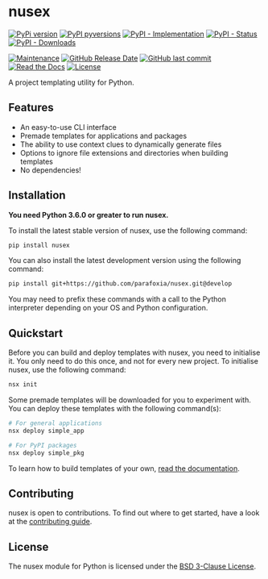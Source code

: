 # nusex

[![PyPi version](https://img.shields.io/pypi/v/nusex.svg)](https://pypi.python.org/pypi/nusex/)
[![PyPI pyversions](https://img.shields.io/pypi/pyversions/nusex.svg)](https://pypi.python.org/pypi/nusex/)
[![PyPI - Implementation](https://img.shields.io/pypi/implementation/nusex)](https://pypi.python.org/pypi/nusex/)
[![PyPI - Status](https://img.shields.io/pypi/status/nusex)](https://pypi.python.org/pypi/nusex/)
[![PyPI - Downloads](https://img.shields.io/pypi/dm/nusex)](https://pypistats.org/packages/nusex)

[![Maintenance](https://img.shields.io/maintenance/yes/2021)](https://github.com/parafoxia/nusex)
[![GitHub Release Date](https://img.shields.io/github/release-date/parafoxia/nusex)](https://github.com/parafoxia/nusex)
[![GitHub last commit](https://img.shields.io/github/last-commit/parafoxia/nusex)](https://github.com/parafoxia/nusex)
[![Read the Docs](https://img.shields.io/readthedocs/nusex)](https://nusex.readthedocs.io/en/latest/index.html)
[![License](https://img.shields.io/github/license/parafoxia/nusex.svg)](https://github.com/parafoxia/nusex/blob/main/LICENSE)

A project templating utility for Python.

## Features

- An easy-to-use CLI interface
- Premade templates for applications and packages
- The ability to use context clues to dynamically generate files
- Options to ignore file extensions and directories when building templates
- No dependencies!

## Installation

**You need Python 3.6.0 or greater to run nusex.**

To install the latest stable version of nusex, use the following command:
```sh
pip install nusex
```

You can also install the latest development version using the following command:
```sh
pip install git+https://github.com/parafoxia/nusex.git@develop
```

You may need to prefix these commands with a call to the Python interpreter depending on your OS and Python configuration.

## Quickstart

Before you can build and deploy templates with nusex, you need to initialise it. You only need to do this once, and not for every new project. To initialise nusex, use the following command:

```sh
nsx init
```

Some premade templates will be downloaded for you to experiment with. You can deploy these templates with the following command(s):
```sh
# For general applications
nsx deploy simple_app

# For PyPI packages
nsx deploy simple_pkg
```

To learn how to build templates of your own, [read the documentation](https://nusex.readthedocs.io/en/latest/).

## Contributing

nusex is open to contributions. To find out where to get started, have a look at the [contributing guide](https://github.com/parafoxia/nusex/blob/main/CONTRIBUTING.md).

## License

The nusex module for Python is licensed under the [BSD 3-Clause License](https://github.com/parafoxia/nusex/blob/main/LICENSE).
